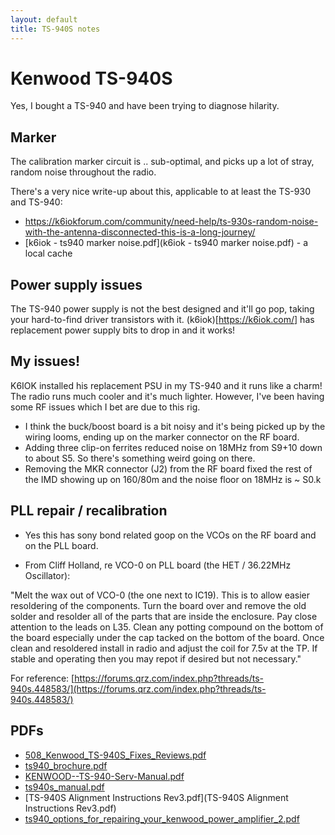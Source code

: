 ```yaml
---
layout: default
title: TS-940S notes
---
```


# Kenwood TS-940S

Yes, I bought a TS-940 and have been trying to diagnose hilarity.

## Marker

The calibration marker circuit is .. sub-optimal, and picks up
a lot of stray, random noise throughout the radio.

There's a very nice write-up about this, applicable to at least the
TS-930 and TS-940:

 * <https://k6iokforum.com/community/need-help/ts-930s-random-noise-with-the-antenna-disconnected-this-is-a-long-journey/>
 * [k6iok - ts940 marker noise.pdf](k6iok - ts940 marker noise.pdf) - a local cache

## Power supply issues

The TS-940 power supply is not the best designed and it'll go pop, taking
your hard-to-find driver transistors with it. (k6iok)[https://k6iok.com/] has
replacement power supply bits to drop in and it works!

## My issues!

K6IOK installed his replacement PSU in my TS-940 and it runs like a charm!
The radio runs much cooler and it's much lighter.  However, I've been having
some RF issues which I bet are due to this rig.

 * I think the buck/boost board is a bit noisy and it's being picked up
   by the wiring looms, ending up on the marker connector on the RF board.
 * Adding three clip-on ferrites reduced noise on 18MHz from S9+10 down to
   about S5.  So there's something weird going on there.
 * Removing the MKR connector (J2) from the RF board fixed the rest of
   the IMD showing up on 160/80m and the noise floor on 18MHz is ~ S0.k

## PLL repair / recalibration

 * Yes this has sony bond related goop on the VCOs on the RF board and
   on the PLL board.

 * From Cliff Holland, re VCO-0 on PLL board (the HET / 36.22MHz Oscillator):

 "Melt the wax out of VCO-0 (the one next to IC19). This is to allow easier
  resoldering of the components. Turn the board over and remove the old
  solder and resolder all of the parts that are inside the enclosure.
  Pay close attention to the leads on L35. Clean any potting compound on the
  bottom of the board especially under the cap tacked on the bottom of the
  board. Once clean and resoldered install in radio and adjust the coil for
  7.5v at the TP. If stable and operating then you may repot if desired
  but not necessary."

  For reference: [https://forums.qrz.com/index.php?threads/ts-940s.448583/](https://forums.qrz.com/index.php?threads/ts-940s.448583/)

## PDFs

 * [508_Kenwood_TS-940S_Fixes_Reviews.pdf](508_Kenwood_TS-940S_Fixes_Reviews.pdf)
 * [ts940_brochure.pdf](ts940_brochure.pdf)
 * [KENWOOD--TS-940-Serv-Manual.pdf](KENWOOD--TS-940-Serv-Manual.pdf)
 * [ts940s_manual.pdf](ts940s_manual.pdf)
 * [TS-940S Alignment Instructions Rev3.pdf](TS-940S Alignment Instructions Rev3.pdf)
 * [ts940_options_for_repairing_your_kenwood_power_amplifier_2.pdf](ts940_options_for_repairing_your_kenwood_power_amplifier_2.pdf)
